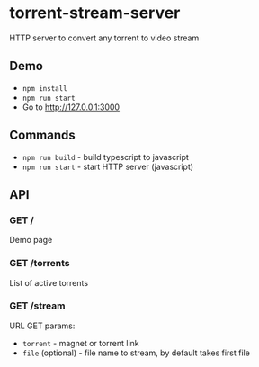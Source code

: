 # torrent-stream-server

HTTP server to convert any torrent to video stream

## Demo

* `npm install`
* `npm run start`
* Go to http://127.0.0.1:3000


## Commands

* `npm run build` - build typescript to javascript
* `npm run start` - start HTTP server (javascript)

## API

### GET /

Demo page

### GET /torrents

List of active torrents

### GET /stream

URL GET params:

* `torrent` - magnet or torrent link
* `file` (optional) - file name to stream, by default takes first file

